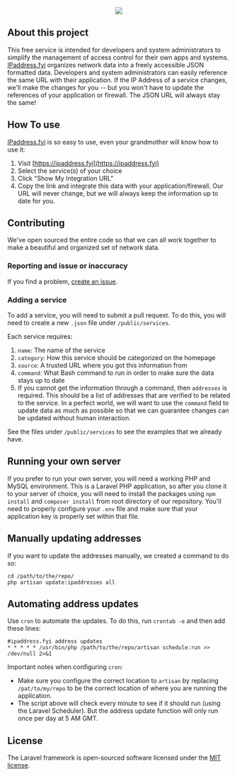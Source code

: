 <p align="center"><a href="https://ipaddress.fyi"><img src="https://ipaddress.fyi/img/ipaddress-logo.svg"></a></p>

## About this project

This free service is intended for developers and system administrators to simplify the  management of access control for their own apps and systems. [IPaddress.fyi](https://ipaddress.fyi) organizes network data into a freely accessible JSON formatted data. Developers and system administrators can easily reference the same URL with their application. If the IP Address of a service changes, we'll make the changes for you -- but you won't have to update the references of your application or firewall. The JSON URL will always stay the same!

## How To use
[IPaddress.fyi](https://ipaddress.fyi) is so easy to use, even your grandmother will know how to use it:

1. Visit [https://ipaddress.fyi](https://ipaddress.fyi)
2. Select the service(s) of your choice
3. Click "Show My Integration URL"
4. Copy the link and integrate this data with your application/firewall. Our URL will never change, but we will always keep the information up to date for you.

## Contributing

We've open sourced the entire code so that we can all work together to make a beautiful and organized set of network data.

### Reporting and issue or inaccuracy
If you find a problem, [create an issue](https://github.com/521dimensions/ipaddress-fyi/issues/new).

### Adding a service
To add a service, you will need to submit a pull request. To do this, you will need to create a new `.json` file under `/public/services`.

Each service requires:

1. `name`: The name of the service
2. `category`: How this service should be categorized on the homepage
3. `source`: A trusted URL where you got this information from
4. `command`: What Bash command to run in order to make sure the data stays up to date
5. If you cannot get the information through a command, then `addresses` is required. This should be a list of addresses that are verified to be related to the service. In a perfect world, we will want to use the `command` field to update data as much as possible so that we can guarantee changes can be updated without human interaction.

See the files under `/public/services` to see the examples that we already have.

## Running your own server
If you prefer to run your own server, you will need a working PHP and MySQL environment. This is a Laravel PHP application, so after you clone it to your server of choice, you will need to install the packages using `npm install` and `composer install` from root directory of our repository. You'll need to properly configure your `.env` file and make sure that your application key is properly set within that file.

## Manually updating addresses
If you want to update the addresses manually, we created a command to do so:
```
cd /path/to/the/repo/
php artisan update:ipaddresses all
```

## Automating address updates
Use `cron` to automate the updates. To do this, run `crontab -e` and then add these lines:

```
#ipaddress.fyi address updates
* * * * * /usr/bin/php /path/to/the/repo/artisan schedule:run >> /dev/null 2>&1
```
Important notes when configuring `cron`:
- Make sure you configure the correct location to `artisan` by replacing `/pat/to/my/repo` to be the correct location of where you are running the application.
- The script above will check every minute to see if it should run (using the Laravel Scheduler). But the address update function will only run once per day at 5 AM GMT.

## License

The Laravel framework is open-sourced software licensed under the [MIT license](http://opensource.org/licenses/MIT).

